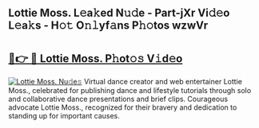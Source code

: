 ## Lottie Moss. L𝚎a𝚔ed N𝚞𝚍e - Part-jXr Vi𝚍𝚎o L𝚎a𝚔s - H𝚘𝚝 O𝚗𝚕yf𝚊ns P𝚑𝚘tos wzwVr

# <h2><a href="http://kf3w69.oniu.top/?m=Lottie+Moss.">🔗👉 🔴 Lottie Moss. P𝚑ot𝚘𝚜 V𝚒d𝚎o</a></h2>

[![Lottie Moss. Nu𝚍e𝚜](https://i.imgur.com/0qMVB7G.gif)](http://kf3w69.oniu.top/?m=Lottie+Moss.)
Virtual dance creator and web entertainer Lottie Moss., celebrated for publishing dance and lifestyle tutorials through solo and collaborative dance presentations and brief clips. Courageous advocate Lottie Moss., recognized for their bravery and dedication to standing up for important causes.  
